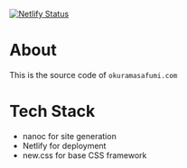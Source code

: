 [![Netlify Status](https://api.netlify.com/api/v1/badges/bb33522b-9511-45e9-a0cf-63ee3d97a46e/deploy-status)](https://app.netlify.com/sites/okuramasafumicom/deploys)

# About

This is the source code of `okuramasafumi.com`

# Tech Stack

* nanoc for site generation
* Netlify for deployment
* new.css for base CSS framework

